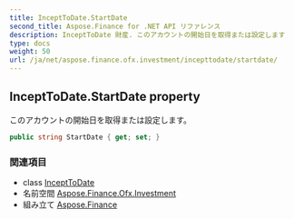 ```yaml
---
title: InceptToDate.StartDate
second_title: Aspose.Finance for .NET API リファレンス
description: InceptToDate 財産. このアカウントの開始日を取得または設定します
type: docs
weight: 50
url: /ja/net/aspose.finance.ofx.investment/incepttodate/startdate/
---
```

## InceptToDate.StartDate property

このアカウントの開始日を取得または設定します。

```csharp
public string StartDate { get; set; }
```

### 関連項目

* class [InceptToDate](../)
* 名前空間 [Aspose.Finance.Ofx.Investment](../../incepttodate/)
* 組み立て [Aspose.Finance](../../../)


